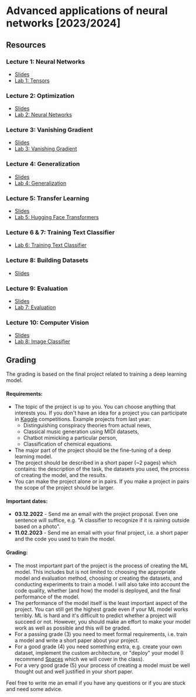 # Advanced applications of neural networks [2023/2024]

## Resources
### Lecture 1: Neural Networks
* [Slides](https://docs.google.com/presentation/d/1Rld2JvfZazNTX9ihUL9K7sd1RH5--R8LsJm_HR5gJFM/edit?usp=sharing)
* [Lab 1: Tensors](https://www.kaggle.com/lomero/aann-23-24-lab-01)

### Lecture 2: Optimization
* [Slides](https://docs.google.com/presentation/d/1t6TueXmFuYFYFCQNLpIedEmpDtvSVuhF6ITfgSLwwzk/edit)
* [Lab 2: Neural Networks](https://www.kaggle.com/lomero/aann-23-24-lab-02-nn)

### Lecture 3: Vanishing Gradient
* [Slides](https://docs.google.com/presentation/d/1Fk16lt8OLJt8IPMRwosYjdIY8jZDNiZ9iis5Rm8AzKQ/edit)
* [Lab 3: Vanishing Gradient](https://www.kaggle.com/lomero/aann-23-24-lab-03-vanishing-gradient)

### Lecture 4: Generalization
* [Slides](https://docs.google.com/presentation/d/17QJrQKPvD2VLxO4lDfjlbl5B8mqJdVu5ENxUyF7vE3A/edit)
* [Lab 4: Generalization](https://www.kaggle.com/lomero/aann-23-24-lab-04-lightning)

### Lecture 5: Transfer Learning
* [Slides](https://docs.google.com/presentation/d/158fuoRSy9mDeRzhGKF1czmaM3jJsEY4GaGDDc1iy1fU/edit)
* [Lab 5: Hugging Face Transformers](https://www.kaggle.com/lomero/aann-23-24-lab-05-transformers)

### Lecture 6 & 7: Training Text Classifier
* [Lab 6: Training Text Classifier](https://www.kaggle.com/lomero/aann-23-24-lab-06-training)

### Lecture 8: Building Datasets
* [Slides](https://docs.google.com/presentation/d/1_3btH8EHmyhuYatFMLvFOUwq5eoJ1L4gpCms3RvhrgU/edit)

### Lecture 9: Evaluation
* [Slides](https://docs.google.com/presentation/d/12WV2gjQZOHhVkhgKKXzR8FpGeOnnZkLAxI1CdD4vfOs/edit)
* [Lab 7: Evaluation](https://www.kaggle.com/lomero/aann-23-24-lab-07-evaluation)

### Lecture 10: Computer Vision
* [Slides](https://docs.google.com/presentation/d/1SrujdGMpUMoO7D7NZRXJ9dZZwnk3fN1rUMX28SWv68s/edit)
* [Lab 8: Image Classifier](https://www.kaggle.com/lomero/aann-23-24-lab-8-vision)

## Grading
The grading is based on the final project related to training a deep learning model.

#### Requirements:
- The topic of the project is up to you. You can choose anything that interests you. If you don't have an idea for a project you can participate in [Kaggle](https://www.kaggle.com/competitions?listOption=active&hostSegmentIdFilter=1) competitions. Example projects from last year:
  - Distinguishing conspiracy theories from actual news,
  - Classical music generation using MIDI datasets,
  - Chatbot mimicking a particular person,
  - Classification of chemical equations.
- The major part of the project should be the fine-tuning of a deep learning model.
- The project should be described in a short paper (~2 pages) which contains: the description of the task, the datasets you used, the process of creating the model, and the results.
- You can make the project alone or in pairs. If you make a project in pairs the scope of the project should be larger.

#### Important dates:
- **03.12.2022** - Send me an email with the project proposal. Even one sentence will suffice, e.g. "A classifier to recognize if it is raining outside based on a photo". 
- **11.02.2023**  - Send me an email with your final project, i.e. a short paper and the code you used to train the model.

#### Grading:
- The most important part of the project is the process of creating the ML model. This includes but is not limited to: choosing the appropriate model and evaluation method, choosing or creating the datasets, and conducting experiments to train a model. I will also take into account the code quality, whether (and how) the model is deployed, and the final performance of the model.
- The performance of the model itself is the least important aspect of the project. You can still get the highest grade even if your ML model works terribly. ML is hard and it's difficult to predict whether a project will succeed or not. However, you should make an effort to make your model work as well as possible and this will be graded.
- For a passing grade (3) you need to meet formal requirements, i.e. train a model and write a short paper about your project.
- For a good grade (4) you need something extra, e.g. create your own dataset, implement the custom architecture, or "deploy" your model (I recommend [Spaces](https://huggingface.co/spaces) which we will cover in the class).
- For a very good grade (5) your process of creating a model must be well thought out and well justified in your short paper.

Feel free to write me an email if you have any questions or if you are stuck and need some advice.
